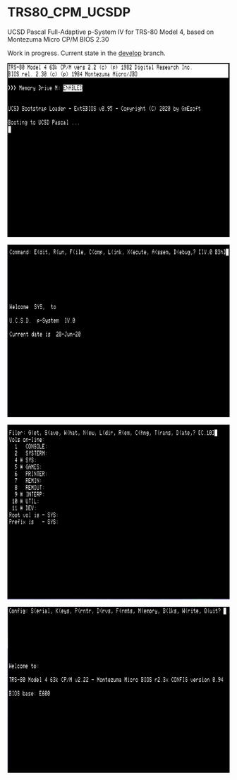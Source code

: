 # TRS80_CPM_UCSDP
UCSD Pascal Full-Adaptive p-System IV for TRS-80 Model 4, based on Montezuma Micro CP/M BIOS 2.30

Work in progress. Current state in the [develop](https://github.com/GmEsoft/TRS80_CPM_UCSDP/tree/develop) branch.

![SBIOS Booting](HD-BOOT.PNG)

![Welcome](WELCOME.PNG)

![Volumes](VOLUMES.PNG)

![Config](CONFIG.PNG)


